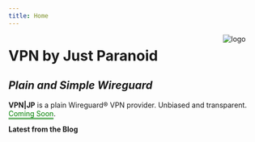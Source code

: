 ```yaml
---
title: Home
---
```


<img src="images/logo.svg" style="max-width:30%;min-width:80px;float:right;" alt="logo" />

# VPN by Just Paranoid
## _Plain and Simple Wireguard_

**VPN|JP** is a plain Wireguard® VPN provider. Unbiased and transparent. <span style="color:green; border-bottom: 3px double;">Coming Soon</span>.

**Latest from the Blog**